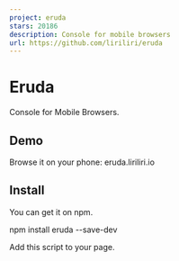 ```yaml
---
project: eruda
stars: 20186
description: Console for mobile browsers
url: https://github.com/liriliri/eruda
---
```


Eruda
=====

Console for Mobile Browsers.

Demo
----

Browse it on your phone: eruda.liriliri.io

Install
-------

You can get it on npm.

npm install eruda --save-dev

Add this script to your page.

<script src\="node\_modules/eruda/eruda.js"\></script\>
<script\>eruda.init();</script\>

It's also available on jsDelivr and cdnjs.

<script src\="https://cdn.jsdelivr.net/npm/eruda"\></script\>
<script\>eruda.init();</script\>

For more detailed usage instructions, please read the documentation at eruda.liriliri.io!

Related Projects
----------------

-   eruda-android: Simple webview with eruda loaded automatically.
-   chii: Remote debugging tool.
-   chobitsu: Chrome devtools protocol JavaScript implementation.
-   licia: Utility library used by eruda.
-   luna: UI components used by eruda.
-   vivy: Icon image generation.

Third Party
-----------

-   eruda-pixel: UI pixel restoration tool.
-   eruda-webpack-plugin: Eruda webpack plugin.
-   eruda-vue-devtools: Eruda Vue-devtools plugin.

Backers
-------

Contribution
------------

Read Contributing Guide for development setup instructions.
